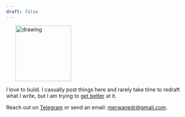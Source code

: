 ```yaml
---
draft: false
---
```


<img src="/merwane.jpg" alt="drawing" width="150" style="padding-left: 25px;"/>

I love to build. I casually post things here and rarely take time to redraft what I write, but I am trying to [get better](http://www.paulgraham.com/writing44.html) at it.

Reach out on [Telegram](https://t.me/merwanedr) or send an email: [merwanedr@gmail.com](mailto:merwanedr@gmail.com).